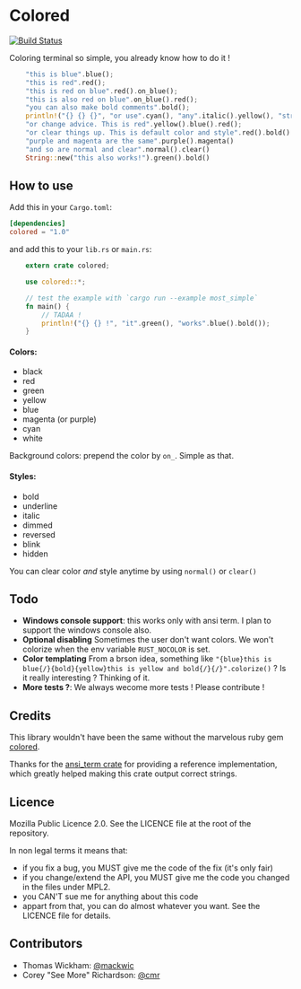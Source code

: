 # Colored

[![Build
Status](https://travis-ci.org/mackwic/colored.svg?branch=master)](https://travis-ci.org/mackwic/colored)

Coloring terminal so simple, you already know how to do it !

```rust
    "this is blue".blue();
    "this is red".red();
    "this is red on blue".red().on_blue();
    "this is also red on blue".on_blue().red();
    "you can also make bold comments".bold();
    println!("{} {} {}", "or use".cyan(), "any".italic().yellow(), "string type".cyan());
    "or change advice. This is red".yellow().blue().red();
    "or clear things up. This is default color and style".red().bold().clear()
    "purple and magenta are the same".purple().magenta()
    "and so are normal and clear".normal().clear()
    String::new("this also works!").green().bold()
```

## How to use

Add this in your `Cargo.toml`:

```toml
[dependencies]
colored = "1.0"
```

and add this to your `lib.rs` or `main.rs`:

```rust
    extern crate colored;

    use colored::*;

    // test the example with `cargo run --example most_simple`
    fn main() {
        // TADAA !
        println!("{} {} !", "it".green(), "works".blue().bold());
    }
```

#### Colors:

- black
- red
- green
- yellow
- blue
- magenta (or purple)
- cyan
- white

Background colors: prepend the color by `on_`. Simple as that.

#### Styles:

- bold
- underline
- italic
- dimmed
- reversed
- blink
- hidden

You can clear color _and_ style anytime by using `normal()` or `clear()`

## Todo

- **Windows console support**: this works only with ansi term. I plan to support
  the windows console also.
- **Optional disabling** Sometimes the user don't want colors. We won't colorize
  when the env variable `RUST_NOCOLOR` is set.
- **Color templating** From a brson idea, something like
  `"{blue}this is blue{/}{bold}{yellow}this is yellow and bold{/}{/}".colorize()` ?
  Is it really interesting ? Thinking of it.
- **More tests ?**: We always wecome more tests ! Please contribute !

## Credits

This library wouldn't have been the same without the marvelous ruby gem [colored](https://github.com/defunkt/colored).

Thanks for the [ansi\_term crate](https://github.com/ogham/rust-ansi-term) for
providing a reference implementation, which greatly helped making this crate
output correct strings.

## Licence

Mozilla Public Licence 2.0. See the LICENCE file at the root of the repository.

In non legal terms it means that:
- if you fix a bug, you MUST give me the code of the fix (it's only fair)
- if you change/extend the API, you MUST give me the code you changed in the
  files under MPL2.
- you CAN'T sue me for anything about this code
- appart from that, you can do almost whatever you want. See the LICENCE file
  for details.

## Contributors

- Thomas Wickham: [@mackwic](https://github.com/mackwic)
- Corey "See More" Richardson: [@cmr](https://github.com/cmr)


